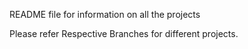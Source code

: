 README file for information on all the projects

Please refer Respective Branches for different projects.
